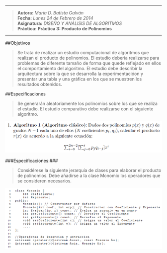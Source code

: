 ***
>**Autora:**         *María D. Batista Galván*  
>**Fecha:**          *Lunes 24 de Febrero de 2014*  
>**Asignatura:**     *DISEÑO Y ANÁLISIS DE ALGORITMOS*  
>**Práctica:**       **Práctica 3: Producto de Polinomios** 
***

##Objetivos

>Se trata de realizar un estudio computacional de algoritmos que realizan
el producto de polinomios. El estudio debería realizarse para problemas de diferente
tamaño de forma que quede reflejado en ellos el comportamiento del
algoritmo. El estudio debe describir la arquitectura sobre la que se desarrolla la
experimentacióon y presentar una tabla y una gráfica en los que se muestren los
resultados obtenidos.

##Especificaciones

>Se generarán aleatoriamente los polinomios sobre los que se realiza el estudio.
El estudio comparativo debe realizarse con el siguiente algoritmo.

![](img/algoritmo.png)

###Especificaciones:###

>Considérese la siguiente jerarquía de clases para elaborar el producto de
polinomios. Debe añadirse a la clase Monomio los operadores que se consideren
necesarios.

![](img/monomio.png)